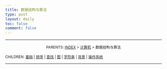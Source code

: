 ```yaml
---
title: 数据结构与算法
type: post
layout: daily
toc: false
comment: false
---
```

---
<small><center>PARENTS: [INDEX](/gknows/wikimap) > [计算机](/gknows/计算机) > 数据结构与算法</center></small>

<small>CHILDREN: [基础](/gknows/基础) | [排序](/gknows/排序) | [查找](/gknows/查找) | [图](/gknows/图) | [字符串](/gknows/字符串) | [背景](/gknows/背景) | [操作系统](/gknows/操作系统)</small>

---
